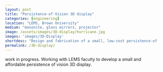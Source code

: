 ```yaml
---
layout: post
title: "Persistence-of-Vision 3D display"
categories: [engineering]
location: "LEMS, Brown University"
medium: "masonite, glass mirrors, projector"
image: /assets/images/3D-display/hurricane.jpg
images: 'images/3D-Display'
shortdesc: "Design and fabrication of a small, low-cost persistence-of-vision 3D display as part of an independent study project."
permalink: /3D-display/
---
```


work in progress.
Working with LEMS faculty to develop a small and affordable persistence of vision 3D display.